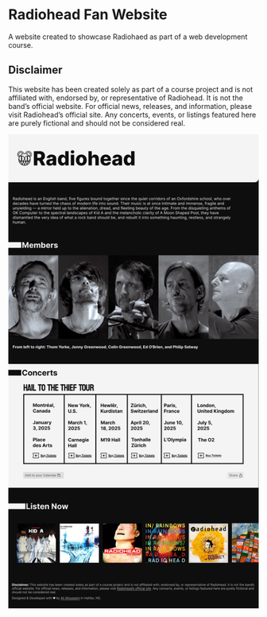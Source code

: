 # Radiohead Fan Website
A website created to showcase Radiohaed as part of a web development course.

## Disclaimer

This website has been created solely as part of a course project and is not affiliated with, endorsed by, or representative of Radiohead. It is not the band’s official website. For official news, releases, and information, please visit Radiohead’s official site. Any concerts, events, or listings featured here are purely fictional and should not be considered real.

![Website screenshot](/src/assets/design-screenshot.png)
